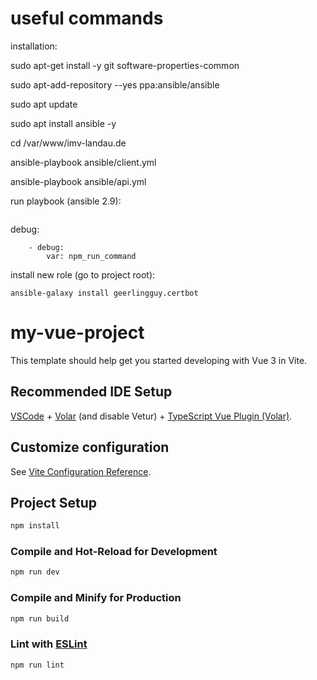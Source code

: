 # useful commands

installation:

sudo apt-get install -y git software-properties-common

sudo apt-add-repository --yes ppa:ansible/ansible

sudo apt update

sudo apt install ansible -y

cd /var/www/imv-landau.de

ansible-playbook ansible/client.yml

ansible-playbook ansible/api.yml


run playbook (ansible 2.9):

```ansible-playbook ansible/client.yml
```

debug:

```tasks:
    - debug:
        var: npm_run_command
```

install new role (go to project root):

```
ansible-galaxy install geerlingguy.certbot
```

# my-vue-project

This template should help get you started developing with Vue 3 in Vite.

## Recommended IDE Setup

[VSCode](https://code.visualstudio.com/) + [Volar](https://marketplace.visualstudio.com/items?itemName=Vue.volar) (and disable Vetur) + [TypeScript Vue Plugin (Volar)](https://marketplace.visualstudio.com/items?itemName=Vue.vscode-typescript-vue-plugin).

## Customize configuration

See [Vite Configuration Reference](https://vitejs.dev/config/).

## Project Setup

```sh
npm install
```

### Compile and Hot-Reload for Development

```sh
npm run dev
```

### Compile and Minify for Production

```sh
npm run build
```

### Lint with [ESLint](https://eslint.org/)

```sh
npm run lint
```
